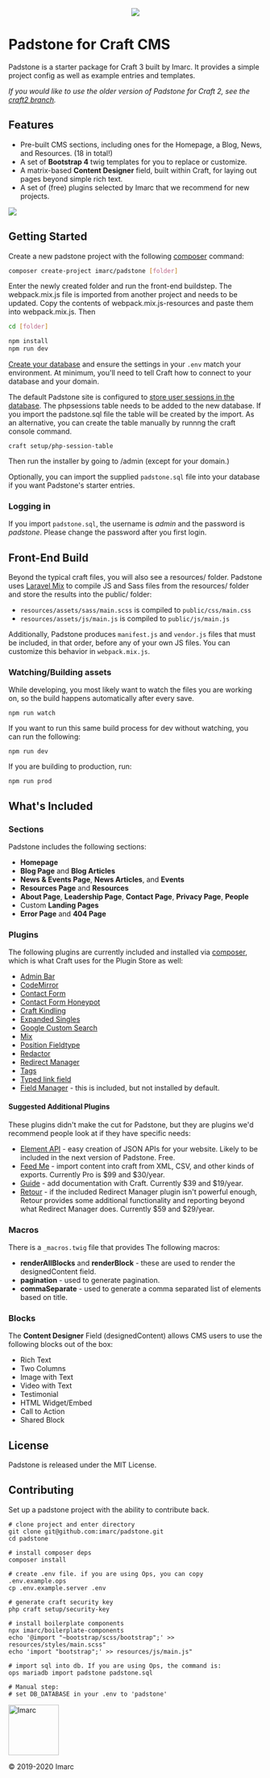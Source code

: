 <p align="center">
    <img src="https://user-images.githubusercontent.com/1452/57405127-a7331580-71ab-11e9-8d16-0ee4a9c55328.jpg">
</p>



# Padstone for Craft CMS

Padstone is a starter package for Craft 3 built by Imarc. It provides a simple project config as well as example entries and templates.

_If you would like to use the older version of Padstone for Craft 2, see the [craft2 branch](https://github.com/imarc/padstone/tree/craft2)._

## Features

* Pre-built CMS sections, including ones for the Homepage, a Blog, News, and Resources. (18 in total!)
* A set of **Bootstrap 4** twig templates for you to replace or customize.
* A matrix-based **Content Designer** field, built within Craft, for laying out pages beyond simple rich text.
* A set of (free) plugins selected by Imarc that we recommend for new projects.

<img src="https://user-images.githubusercontent.com/1452/56689796-f0fb0680-66a9-11e9-8b4b-e66690ed9607.jpg">


## Getting Started

Create a new padstone project with the following [composer](https://getcomposer.org/) command:

```sh
composer create-project imarc/padstone [folder]
```

Enter the newly created folder and run the front-end buildstep. The webpack.mix.js file is imported from another project and needs to be updated. Copy the contents of webpack.mix.js-resources and paste them into webpack.mix.js. Then

```sh
cd [folder]

npm install
npm run dev
```

[Create your database](https://docs.craftcms.com/v3/installation.html#step-4-create-a-database) and ensure the settings in your `.env` match your environment. At minimum, you'll need to tell Craft how to connect to your database and your domain. 

The default Padstone site is configured to [store user sessions in the database](https://docs.craftcms.com/v3/config/app.html#session-component). The phpsessions table needs to be added to the new database. If you import the padstone.sql file the table will be created by the import. As an alternative, you can create the table manually by runnng the craft console command.

    craft setup/php-session-table

Then run the installer by going to /admin (except for your domain.)

Optionally, you can import the supplied `padstone.sql` file into your database if you want Padstone's starter entries.

### Logging in

If you import `padstone.sql`, the username is *admin* and the password is *padstone*. Please change the password after you first login.

## Front-End Build

Beyond the typical craft files, you will also see a resources/ folder. Padstone
uses [Laravel Mix](https://laravel-mix.com/docs/4.0/basic-example) to compile JS and Sass files from the resources/ folder and store the results into the public/ folder:

* `resources/assets/sass/main.scss` is compiled to `public/css/main.css`
* `resources/assets/js/main.js` is compiled to `public/js/main.js`

Additionally, Padstone produces `manifest.js` and `vendor.js` files that
must be included, in that order, before any of your own JS files. You can
customize this behavior in `webpack.mix.js`. 

### Watching/Building assets

While developing, you most likely want to watch the files you are working on,
so the build happens automatically after every save.

    npm run watch

If you want to run this same build process for dev without watching, you can
run the following:

    npm run dev

If you are building to production, run:

    npm run prod

## What's Included

### Sections

Padstone includes the following sections:

* **Homepage**
* **Blog Page** and **Blog Articles**
* **News & Events Page**, **News Articles**, and **Events**
* **Resources Page** and **Resources**
* **About Page**, **Leadership Page**, **Contact Page**, **Privacy Page**, **People**
* Custom **Landing Pages**
* **Error Page** and **404 Page**


### Plugins

The following plugins are currently included and installed via [composer](https://getcomposer.org/), which is what Craft uses for the Plugin Store as well:

* [Admin Bar](https://plugins.craftcms.com/admin-bar)
* [CodeMirror](https://plugins.craftcms.com/code-mirror)
* [Contact Form](https://plugins.craftcms.com/contact-form)
* [Contact Form Honeypot](https://plugins.craftcms.com/contact-form-honeypot)
* [Craft Kindling](https://github.com/imarc/craft-kindling)
* [Expanded Singles](https://plugins.craftcms.com/expanded-singles)
* [Google Custom Search](https://github.com/imarc/craft-googlecustomsearch)
* [Mix](https://plugins.craftcms.com/mix)
* [Position Fieldtype](https://plugins.craftcms.com/position-fieldtype)
* [Redactor](https://plugins.craftcms.com/redactor)
* [Redirect Manager](https://plugins.craftcms.com/redirect)
* [Tags](https://plugins.craftcms.com/tag-manager)
* [Typed link field](https://plugins.craftcms.com/typedlinkfield)
* [Field Manager](https://plugins.craftcms.com/field-manager) - this is included, but not installed by default.


#### Suggested Additional Plugins

These plugins didn't make the cut for Padstone, but they are plugins we'd recommend people look at if they have specific needs:

* [Element API](https://plugins.craftcms.com/element-api) - easy creation of JSON APIs for your website. Likely to be included in the next version of Padstone. Free.
* [Feed Me](https://plugins.craftcms.com/feed-me) - import content into craft from XML, CSV, and other kinds of exports. Currently Pro is $99 and $30/year.
* [Guide](https://plugins.craftcms.com/guide) - add documentation with Craft. Currently $39 and $19/year.
* [Retour](https://plugins.craftcms.com/retour) - if the included Redirect Manager plugin isn't powerful enough, Retour provides some additional functionality and reporting beyond what Redirect Manager does. Currently $59 and $29/year.


### Macros

There is a `_macros.twig` file that provides The following macros:

* **renderAllBlocks** and **renderBlock** - these are used to render the designedContent field.
* **pagination** - used to generate pagination.
* **commaSeparate** - used to generate a comma separated list of elements based on title.


### Blocks

The **Content Designer** Field (designedContent) allows CMS users to use the following blocks out of the box:

* Rich Text
* Two Columns
* Image with Text
* Video with Text
* Testimonial
* HTML Widget/Embed
* Call to Action
* Shared Block

## License

Padstone is released under the MIT License.

## Contributing

Set up a padstone project with the ability to contribute back.

    # clone project and enter directory
    git clone git@github.com:imarc/padstone.git
    cd padstone

    # install composer deps
    composer install

    # create .env file. if you are using Ops, you can copy .env.example.ops
    cp .env.example.server .env

    # generate craft security key
    php craft setup/security-key

    # install boilerplate components
    npx imarc/boilerplate-components
    echo '@import "~bootstrap/scss/bootstrap";' >> resources/styles/main.scss"
    echo 'import "bootstrap";' >> resources/js/main.js"

    # import sql into db. If you are using Ops, the command is:
    ops mariadb import padstone padstone.sql

    # Manual step:
    # set DB_DATABASE in your .env to 'padstone'


<img src="https://user-images.githubusercontent.com/1452/56690112-b04fbd00-66aa-11e9-9e87-049b403cfa26.png" alt="Imarc" width="100">

© 2019-2020 Imarc
